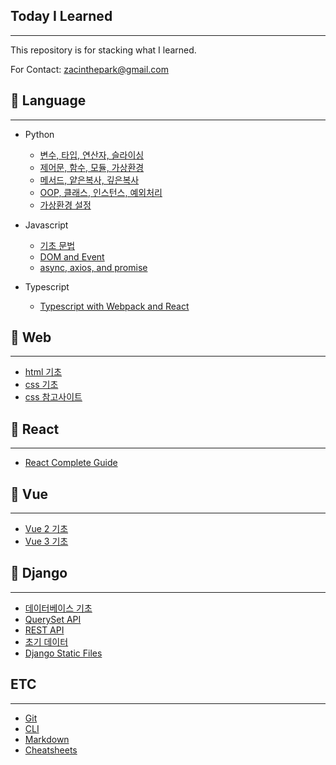 ## Today I Learned

---

This repository is for stacking what I learned.

For Contact: zacinthepark@gmail.com

## :pushpin: Language

---

- Python
    - [변수, 타입, 연산자, 슬라이싱](./python/%EB%B3%80%EC%88%98-%ED%83%80%EC%9E%85-%EC%97%B0%EC%82%B0%EC%9E%90-%EC%8A%AC%EB%9D%BC%EC%9D%B4%EC%8B%B1.md)
    - [제어문, 함수, 모듈, 가상환경](./python/%EC%A0%9C%EC%96%B4%EB%AC%B8-%ED%95%A8%EC%88%98-%EB%AA%A8%EB%93%88-%EA%B0%80%EC%83%81%ED%99%98%EA%B2%BD.md)
    - [메서드, 얕은복사, 깊은복사](./python/%EB%A9%94%EC%84%9C%EB%93%9C-%EC%96%95%EC%9D%80%EB%B3%B5%EC%82%AC-%EA%B9%8A%EC%9D%80%EB%B3%B5%EC%82%AC.md)
    - [OOP, 클래스, 인스턴스, 예외처리](./python/OOP-%ED%81%B4%EB%9E%98%EC%8A%A4-%EC%9D%B8%EC%8A%A4%ED%84%B4%EC%8A%A4-%EC%98%88%EC%99%B8%EC%B2%98%EB%A6%AC.md)
    - [가상환경 설정](./python/%EA%B0%80%EC%83%81%ED%99%98%EA%B2%BD%20%EC%84%A4%EC%A0%95.md)

- Javascript
    - [기초 문법](./javascript/basics.md)
    - [DOM and Event](./javascript/dom-event.md)
    - [async, axios, and promise](./javascript/async-axios-promise.md)

- Typescript
    - [Typescript with Webpack and React](./typescript/README.md)

## :pushpin: Web

---

- [html 기초](./web/html%20%EA%B8%B0%EC%B4%88.md)
- [css 기초](./web/css%20%EA%B8%B0%EC%B4%88.md)
- [css 참고사이트](./web/%EC%B0%B8%EA%B3%A0%EC%82%AC%EC%9D%B4%ED%8A%B8.md)

## :pushpin: React

---

- [React Complete Guide](./react/react-guide/README.md)

## :pushpin: Vue

---

- [Vue 2 기초](./vue/vue2/README.md)
- [Vue 3 기초](./vue/vue3/README.md)

## :pushpin: Django

---

- [데이터베이스 기초](./django/%EB%8D%B0%EC%9D%B4%ED%84%B0%EB%B2%A0%EC%9D%B4%EC%8A%A4%20%EA%B8%B0%EC%B4%88.md)
- [QuerySet API](./django/%EC%BF%BC%EB%A6%AC%EC%85%8B%20API.md)
- [REST API](./django/REST%20API.md)
- [초기 데이터](./django/%EC%B4%88%EA%B8%B0%20%EB%8D%B0%EC%9D%B4%ED%84%B0.md)
- [Django Static Files](./django/django-static-files.md)

## ETC

---

- [Git](./git/README.md)
- [CLI](./cli//README.md)
- [Markdown](./markdown//README.md)
- [Cheatsheets](./cheatsheets//README.md)
